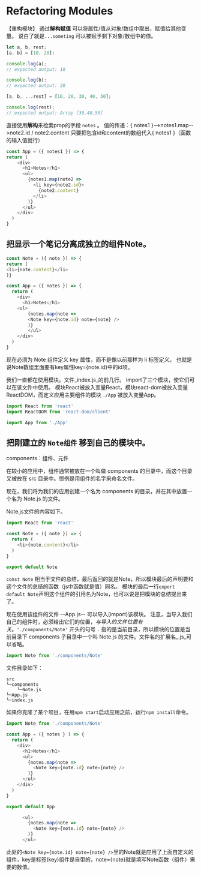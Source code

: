 # Refactoring Modules
【重构模块】
通过**解构赋值** 可以将属性/值从对象/数组中取出，赋值给其他变量。
说白了就是`...someting` 可以被赋予剩下对象/数组中的值。
```js
let a, b, rest;
[a, b] = [10, 20];

console.log(a);
// expected output: 10

console.log(b);
// expected output: 20

[a, b, ...rest] = [10, 20, 30, 40, 50];

console.log(rest);
// expected output: Array [30,40,50]
```



直接使用**解构**来检索prop的字段 `notes` 。
值的传递：{ notes1 }-->notes1.map-->note2.id / note2.content
只要把包含id和content的数组代入{ notes1 }（函数的输入值就行）
```js
const App = ({ notes1 }) => {  
return (
    <div>
      <h1>Notes</h1>
      <ul>
        {notes1.map(note2 =>
          <li key={note2.id}>
            {note2.content}
          </li>
        )}
      </ul>
    </div>
  )
}
```

## 把显示一个笔记分离成独立的组件Note。

```js
const Note = ({ note }) => {  
return (    
<li>{note.content}</li>  
)}

const App = ({ notes }) => {
  return (
    <div>
      <h1>Notes</h1>
	<ul>
        {notes.map(note =>          
        <Note key={note.id} note={note} />        
        )}      
        </ul>
    </div>
  )
}
```
现在必须为 Note 组件定义 key 属性，而不是像以前那样为 li 标签定义。
也就是说Note数组里面要有key属性key={note.id}中的id项。

我们一直都在使用模块。文件_index.js_的前几行。
import了三个模块，使它们可以在该文件中使用。
模块React被放入变量React，模块react-dom被放入变量ReactDOM，而定义应用主要组件的模块 `./App` 被放入变量App。
```js
import React from 'react'
import ReactDOM from 'react-dom/client'

import App from './App'
```


## 把刚建立的 `Note组件` 移到自己的模块中。
 components：组件、元件
 
在较小的应用中，组件通常被放在一个叫做 components 的目录中，而这个目录又被放在 src 目录中。惯例是用组件的名字来命名文件。

现在，我们将为我们的应用创建一个名为 components 的目录，并在其中放置一个名为 Note.js 的文件。


Note.js文件的内容如下。
```js
import React from 'react'

const Note = ({ note }) => {
  return (
    <li>{note.content}</li>
  )
}

export default Note
```
`const Note` 相当于文件的总结，最后返回的就是Note，所以模块最后的声明要和这个文件的总结的函数（js中函数就是值）同名。
模块的最后一行`export default Note`声明这个组件的引用名为Note，也可以说是把模块的总结提出来了。

现在使用该组件的文件 --App.js-- 可以导入(import)该模块。
注意，当导入我们自己的组件时，必须给出它们的位置，_与导入的文件位置有关_。`'./components/Note'`
开头的句号 `.` 指的是当前目录，所以模块的位置是当前目录下 components 子目录中一个叫 Note.js 的文件。文件名的扩展名_.js_可以省略。
```js
import Note from './components/Note'
```

文件目录如下：
```
src
└─components
	└─Note.js
└─App.js
└─index.js
```


如果你克隆了某个项目，在用`npm start`启动应用之前，运行`npm install`命令。

```js
import Note from './components/Note'

const App = ({ notes } ) => {
  return (
    <div>
      <h1>Notes</h1>
      <ul>
        {notes.map(note => 
          <Note key={note.id} note={note} />
        )}
      </ul>
    </div>
  )
}

export default App
```

```js
      <ul>
        {notes.map(note => 
          <Note key={note.id} note={note} />
        )}
      </ul>
```
此处的`<Note key={note.id} note={note} />`里的Note就是应用了上面自定义的组件，key是标签(key)组件是自带的，note={note}就是填写Note函数（组件）需要的数值。